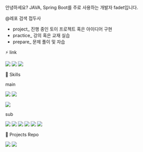 안녕하세요? JAVA, Spring Boot를 주로 사용하는 개발자 fadet입니다.

@레포 검색 접두사
- project_ 진행 중인 토이 프로젝트 혹은 아이디어 구현
- practice_ 강의 혹은 교재 실습
- prepare_ 문제 풀이 및 자습

⚡ link

<a href="https://fadet-coding.tistory.com" target="_blank"><img src="https://img.shields.io/badge/tistiory-000000?style=flat-square&logo=tistory&logoColor=white"/></a>
<a href="https://www.notion.so/Developer-fadet-419a3bc5b4d44e82a413116b44bf3fd2" target="_blank"><img src="https://img.shields.io/badge/notion-000000?style=flat-square&logo=notion&logoColor=white"/></a>
<a href="mailto:rnjsxo1017@gmail.com" target="_blank"><img src="https://img.shields.io/badge/gmail-EA4335?style=flat-square&logo=gmail&logoColor=white"/></a>

🔧 Skills

main

<img src="https://img.shields.io/badge/java-744e3b?style=flat-square&logo=java&logoColor=white"/> <img src="https://img.shields.io/badge/thread-744e3b?style=flat"/> 

<img src="https://img.shields.io/badge/springboot-6DB33F?style=flat-square&logo=springboot&logoColor=white"/> 

sub

<img src="https://img.shields.io/badge/JPA-59666C?style=flat-square&logo=hibernate&logoColor=white"/>  <img src="https://img.shields.io/badge/vue-4FC08D?style=flat-square&logo=vuedotjs&logoColor=white"/>  <img src="https://img.shields.io/badge/amazon EC2-FF9900?style=flat-square&logo=amazonEc2&logoColor=white"/> <img src="https://img.shields.io/badge/amazon RDS-527FFF?style=flat-square&logo=amazonrds&logoColor=white"/> <img src="https://img.shields.io/badge/docker-2496ED?style=flat-square&logo=docker&logoColor=white"/> <img src="https://img.shields.io/badge/github actions-2088FF?style=flat-square&logo=githubactions&logoColor=white"/>


🚀 Projects Repo

<a href="https://github.com/kth1017/project_GptApiPlusCi" target="_blank"><img src="https://img.shields.io/badge/CI/CD 적용 GPT API를 이용한 AI웹서비스-8258FA?style=flat-square&logo=&logoColor=white"/></a>
<a href="https://github.com/kth1017/project_AwsPosts_1" target="_blank"><img src="https://img.shields.io/badge/스프링 시큐리티를 사용한 로그인 게시판 웹서비스-FF0000?style=flat-square&logo=&logoColor=black"/></a>







<!--
**kth1017/kth1017** is a ✨ _special_ ✨ repository because its `README.md` (this file) appears on your GitHub profile.

Here are some ideas to get you started:

- 🔭 I’m currently working on ...
- 🌱 I’m currently learning ...
- 👯 I’m looking to collaborate on ...
- 🤔 I’m looking for help with ...
- 💬 Ask me about ...
- 📫 How to reach me: ...
- 😄 Pronouns: ...
- ⚡ Fun fact: ...
-->
